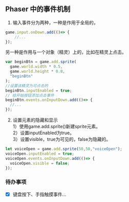 ## Phaser 中的事件机制

1. 输入事件分为两种，一种是作用于全局的，

```js
game.input.onDown.add(()=> {
    //...
});
```

另一种是作用与一个对象（精灵）上的，比如在精灵上点击。

```js
var beginBtn = game.add.sprite(
  game.world.width * 0.5,
  game.world.height * 0.8,
  "beginBtn"
);
//设置该精灵为可点击的
beginBtn.inputEnabled = true;
// 给开始按钮添加点击事件
beginBtn.events.onInputDown.add(()=> {
  //...
});
```

2. 设置元素的隐藏和显示  
1）使用game.add.sprite()新建sprite元素。  
2）设置inputEnabled为true。  
3）设置visible，true为可见的，false为隐藏的。  
```js
let voiceOpen = game.add.sprite(50,50,"voiceOpen");
voiceOpen.inputEnabled = true;
voiceOpen.events.onInputDown.add(()=> {
  voiceOpen.visible = false;
});
```
### 待办事项
- [x] 键盘按下、手指触摸事件...

